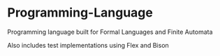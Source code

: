 # Programming-Language
Programming language built for Formal Languages and Finite Automata

Also includes test implementations using Flex and Bison

